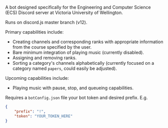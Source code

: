 A bot designed specifically for the Engineering and Computer Science (ECS) Discord server at Victoria University of Wellington.

Runs on discord.js master branch (v12).

Primary capabilities include:
- Creating channels and corresponding ranks with appropriate information from the course specified by the user.
- Bare minimum integration of playing music (currently disabled).
- Assigning and removing ranks.
- Sorting a category's channels alphabetically (currently focused on a category named `papers`, could easily be adjusted).

Upcoming capabilities include:
- Playing music with pause, stop, and queueing capabilities.

Requires a `botConfig.json` file your bot token and desired prefix. E.g.
```json
{
    "prefix": "!",
    "token": "YOUR_TOKEN_HERE"
}
```